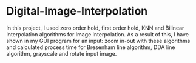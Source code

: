 # Digital-Image-Interpolation
In this project, I used zero order hold, first order hold, KNN and Bilinear Interpolation algorithms for Image Interpolation. As a result of this, I have shown in my GUI program for an input: zoom in-out with these algorithms and calculated process time for Bresenham line algorithm, DDA line algorithm, grayscale and rotate input image.
